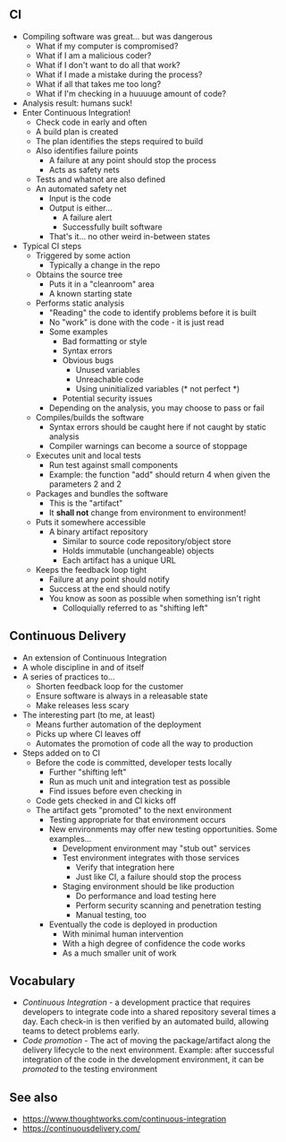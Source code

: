 
## CI
* Compiling software was great... but was dangerous
  * What if my computer is compromised?
  * What if I am a malicious coder?
  * What if I don't want to do all that work?
  * What if I made a mistake during the process?
  * What if all that takes me too long?
  * What if I'm checking in a huuuuge amount of code?
* Analysis result: humans suck!
* Enter Continuous Integration!
  * Check code in early and often
  * A build plan is created
  * The plan identifies the steps required to build
  * Also identifies failure points
    * A failure at any point should stop the process
    * Acts as safety nets
  * Tests and whatnot are also defined
  * An automated safety net
    * Input is the code
    * Output is either...
      * A failure alert
      * Successfully built software
    * That's it... no other weird in-between states
* Typical CI steps
  * Triggered by some action
    * Typically a change in the repo
  * Obtains the source tree
    * Puts it in a "cleanroom" area
    * A known starting state
  * Performs static analysis
    * "Reading" the code to identify problems before it is built
    * No "work" is done with the code - it is just read
    * Some examples
      * Bad formatting or style
      * Syntax errors
      * Obvious bugs
        * Unused variables
        * Unreachable code
        * Using uninitialized variables (* not perfect *)
      * Potential security issues
    * Depending on the analysis, you may choose to pass or fail
  * Compiles/builds the software
    * Syntax errors should be caught here if not caught by static analysis
    * Compiler warnings can become a source of stoppage
  * Executes unit and local tests
    * Run test against small components
    * Example: the function "add" should return 4 when given the parameters 2 and 2
  * Packages and bundles the software
    * This is the "artifact"
    * It **shall not** change from environment to environment!
  * Puts it somewhere accessible
    * A binary artifact repository
      * Similar to source code repository/object store
      * Holds immutable (unchangeable) objects
      * Each artifact has a unique URL
  * Keeps the feedback loop tight
    * Failure at any point should notify
    * Success at the end should notify
    * You know as soon as possible when something isn't right
      * Colloquially referred to as "shifting left"
      
## Continuous Delivery
* An extension of Continuous Integration
* A whole discipline in and of itself
* A series of practices to...
  * Shorten feedback loop for the customer
  * Ensure software is always in a releasable state
  * Make releases less scary
* The interesting part (to me, at least)
  * Means further automation of the deployment
  * Picks up where CI leaves off
  * Automates the promotion of code all the way to production
* Steps added on to CI
  * Before the code is committed, developer tests locally
    * Further "shifting left"
    * Run as much unit and integration test as possible
    * Find issues before even checking in
  * Code gets checked in and CI kicks off
  * The artifact gets "promoted" to the next environment
    * Testing appropriate for that environment occurs
    * New environments may offer new testing opportunities. Some examples...
      * Development environment may "stub out" services
      * Test environment integrates with those services
        * Verify that integration here
        * Just like CI, a failure should stop the process
      * Staging environment should be like production
        * Do performance and load testing here
        * Perform security scanning and penetration testing
        * Manual testing, too
    * Eventually the code is deployed in production
      * With minimal human intervention
      * With a high degree of confidence the code works
      * As a much smaller unit of work

## Vocabulary
* *Continuous Integration* - a development practice that requires developers to integrate code into a shared repository several times a day. Each check-in is then verified by an automated build, allowing teams to detect problems early.
* *Code promotion* - The act of moving the package/artifact along the delivery lifecycle to the next environment. Example: after successful integration of the code in the development environment, it can be *promoted* to the testing environment

## See also
* https://www.thoughtworks.com/continuous-integration
* https://continuousdelivery.com/
